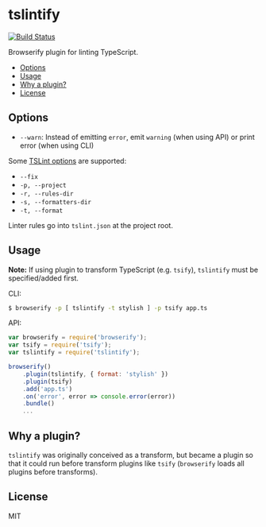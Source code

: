 # tslintify

[![Build Status](https://travis-ci.org/timothykang/tslintify.svg?branch=master)](https://travis-ci.org/timothykang/tslintify)

Browserify plugin for linting TypeScript.

* [Options](#options)
* [Usage](#usage)
* [Why a plugin?](#why-a-plugin)
* [License](#license)

## Options

* `--warn`: Instead of emitting `error`, emit `warning` (when using API) or print error (when using CLI)

Some [TSLint options](https://github.com/palantir/tslint#cli-1) are supported:

* `--fix`
* `-p, --project`
* `-r, --rules-dir`
* `-s, --formatters-dir`
* `-t, --format`

Linter rules go into `tslint.json` at the project root.

## Usage

**Note:** If using plugin to transform TypeScript (e.g. `tsify`), `tslintify` must be specified/added first.

CLI:
```sh
$ browserify -p [ tslintify -t stylish ] -p tsify app.ts
```

API:
```js
var browserify = require('browserify');
var tsify = require('tsify');
var tslintify = require('tslintify');

browserify()
    .plugin(tslintify, { format: 'stylish' })
    .plugin(tsify)
    .add('app.ts')
    .on('error', error => console.error(error))
    .bundle()
    ...
```

## Why a plugin?

`tslintify` was originally conceived as a transform, but became a plugin so that it could run before transform plugins like `tsify` (`browserify` loads all plugins before transforms).

## License

MIT
